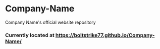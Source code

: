 # Company-Name
Company Name's official website repository

### Currently located at https://boltstrike77.github.io/Company-Name/
